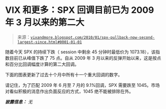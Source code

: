 <!--yml

类别：未分类

日期：2024-05-18 17:16:43

-->

# VIX 和更多：SPX 回调目前已为 2009 年 3 月以来的第二大

> 来源：[`vixandmore.blogspot.com/2010/01/spx-pullback-now-second-largest-since.html#0001-01-01`](http://vixandmore.blogspot.com/2010/01/spx-pullback-now-second-largest-since.html#0001-01-01)

随着今天 SPX 的持续下跌（ session 中剩余 45 分钟时最低价为 1073.18），该指数目前已从峰值下跌了 75 点。自从 2009 年 3 月以来的反弹开始以来，这是按点和百分比回调幅度计算的第二大回调。

下面的图表更新了过去十个月中所有十一个重大回调的数字。

请记住，为了匹配 2009 年 6 月至 7 月的 9.1%回调，SPX 需要跌至 1045。市场对看似积极的消息作出负面反应的方式，1045 绝不能被排除在外。

***披露信息：*** *无*
